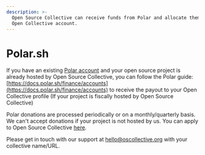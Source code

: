 ```yaml
---
description: >-
  Open Source Collective can receive funds from Polar and allocate them to your
  Open Collective account.
---
```


# Polar.sh

If you have an existing [Polar account](https://polar.sh/) and  your open source project is already hosted by Open Source Collective, you can follow the Polar guide: [https://docs.polar.sh/finance/accounts](https://docs.polar.sh/finance/accounts) to receive the payout  to your Open Collective profile (If your project is fiscally hosted by Open Source Collective)&#x20;

Polar donations are processed periodically or on a monthly/quarterly basis. We can't accept donations if your project is not hosted by us. You can apply to Open Source Collective [here](https://opencollective.com/opensource/apply). &#x20;

Please get in touch with our support at hello@oscollective.org with your collective name/URL.&#x20;
